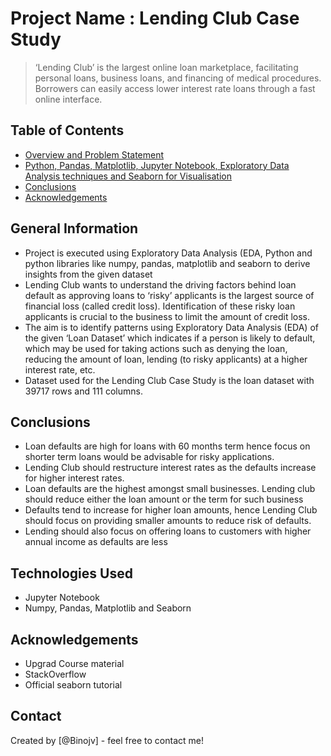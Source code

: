 # Project Name : Lending Club Case Study
> ‘Lending Club’ is the largest online loan marketplace, facilitating personal loans, business loans, and financing of medical procedures. Borrowers can easily access lower interest rate loans through a fast online interface.

## Table of Contents
* [Overview and Problem Statement](#general-information)
* [Python, Pandas, Matplotlib, Jupyter Notebook, Exploratory Data Analysis techniques and Seaborn for Visualisation](#technologies-used)
* [Conclusions](#conclusions)
* [Acknowledgements](#acknowledgements)

## General Information
- Project is executed using Exploratory Data Analysis (EDA, Python and python libraries like numpy, pandas, matplotlib and seaborn to derive insights from the given dataset
- Lending Club wants to understand the driving factors behind loan default as approving loans to ‘risky’ applicants is the largest source of financial loss (called credit loss).   Identification of these risky loan applicants is crucial to the business to limit the amount of credit loss.
- The aim is to identify patterns using Exploratory Data Analysis (EDA) of the given ‘Loan Dataset’ which indicates if a person is likely to default, which may be used for
  taking actions such as denying the loan, reducing the amount of loan, lending (to risky applicants) at a higher interest rate, etc.
- Dataset used for the Lending Club Case Study is the loan dataset with 39717 rows and 111 columns.

## Conclusions
- Loan defaults are high for loans with 60 months term hence focus on shorter term loans would be advisable for risky applications.
- Lending Club should restructure interest rates as the defaults increase for higher interest rates.
- Loan defaults are the highest amongst small businesses. Lending club should reduce either the loan amount or the term for such business
- Defaults tend to increase for higher loan amounts, hence Lending Club should focus on providing smaller amounts to reduce risk of defaults.
- Lending should also focus on offering loans to customers with higher annual income as defaults are less 


## Technologies Used
- Jupyter Notebook
- Numpy, Pandas, Matplotlib and Seaborn

## Acknowledgements
- Upgrad Course material
- StackOverflow
- Official seaborn tutorial 

## Contact
Created by [@Binojv] - feel free to contact me!


<!-- Optional -->
<!-- ## License -->
<!-- This project is open source and available under the [... License](). -->

<!-- You don't have to include all sections - just the one's relevant to your project -->
